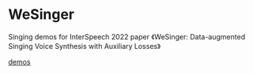 # WeSinger
Singing demos for InterSpeech 2022 paper 《WeSinger: Data-augmented Singing Voice Synthesis with Auxiliary Losses》

[demos](https://zzw922cn.github.io/wesinger/)
